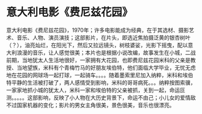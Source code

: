 # 意大利电影《费尼兹花园》

意大利电影《费尼兹花园》，1970年；许多电影能成为经典，在于其选材、摄影艺术、音乐、人物、演员演技；这部影片，在片头，即选近焦拍摄泛黄的银杏树叶（？），油亮灿烂，在阳光下，然后又拉远镜头，树枝婆娑，光影下摇曳，配以意大利浪漫的音乐，让人感觉很美；本片也是根据小说改编，故事发生在小城，二战前期，当地犹太人生活地很好，一家拥有大花园，也即费尼兹花园米科的父亲是教授、当地望族，米科有个青梅竹马的好朋友埃伯特，他们面临大学毕业，无忧无虑地在花园的网球场一起打球，一起骑车。。。。随着墨索里尼加入纳粹，米科和埃伯特平静的生活被打破了，两人感情受到影响，米科的哥哥病死。。。纳粹按图索骥，一家家地抓小城的犹太人，米科一家和埃伯特的父亲被抓，关到一起，命运叵测。。。。。这部影响，反映了小人物在大历史背景下，命运不由己；小儿女的爱情敌不过国家机器的变化；影片的男女主角很美，景色很美，音乐也很漂亮。